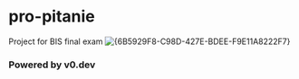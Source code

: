 # pro-pitanie
Project for BIS final exam
![{6B5929F8-C98D-427E-BDEE-F9E11A8222F7}](https://github.com/user-attachments/assets/57c374a4-d472-4ab7-87fe-12d2d05fa7de)




 ### Powered by v0.dev
